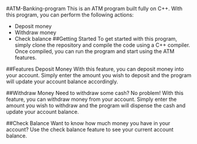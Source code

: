 #ATM-Banking-program
This is an ATM program built fully on C++. With this program, you can perform the following actions:

- Deposit money
- Withdraw money
- Check balance
##Getting Started
To get started with this program, simply clone the repository and compile the code using a C++ compiler. Once compiled, you can run the program and start using the ATM features.

##Features
Deposit Money
With this feature, you can deposit money into your account. Simply enter the amount you wish to deposit and the program will update your account balance accordingly.

##Withdraw Money
Need to withdraw some cash? No problem! With this feature, you can withdraw money from your account. Simply enter the amount you wish to withdraw and the program will dispense the cash and update your account balance.

##Check Balance
Want to know how much money you have in your account? Use the check balance feature to see your current account balance.
